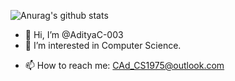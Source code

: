 ![Anurag's github stats](https://github-readme-stats.vercel.app/api?username=AdityaC-003)

- 👋 Hi, I’m @AdityaC-003
- 👀 I’m interested in Computer Science.
<!-- - 🌱 I’m currently learning ... -->
<!-- - 💞️ I’m looking to collaborate on ... -->
- 📫 How to reach me: CAd_CS1975@outlook.com

<!---
AdityaC-003/AdityaC-003 is a ✨ special ✨ repository because its `README.md` (this file) appears on your GitHub profile.
You can click the Preview link to take a look at your changes.
--->
